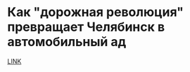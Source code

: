 # Как "дорожная революция" превращает Челябинск в автомобильный ад



[LINK](https://varlamov.ru/3504013.html)